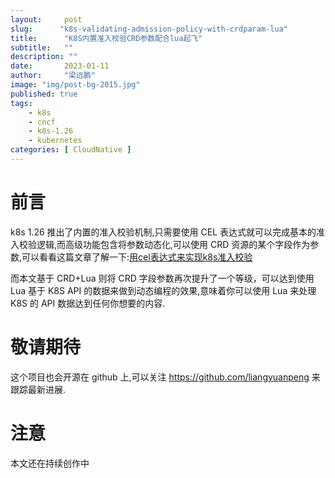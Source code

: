 ```yaml
---
layout:     post 
slug:      "k8s-validating-admission-policy-with-crdparam-lua"
title:      "K8S内置准入校验CRD参数配合lua起飞"
subtitle:   ""
description: ""
date:       2023-01-11
author:     "梁远鹏"
image: "img/post-bg-2015.jpg"
published: true
tags:
    - k8s
    - cncf
    - k8s-1.26
    - kubernetes
categories: [ CloudNative ]
---
```


# 前言  

k8s 1.26 推出了内置的准入校验机制,只需要使用 CEL 表达式就可以完成基本的准入校验逻辑,而高级功能包含将参数动态化,可以使用 CRD 资源的某个字段作为参数,可以看看这篇文章了解一下:[用cel表达式来实现k8s准入校验](https://liangyuanpeng.com/post/cncf-k8s/k8s-admissionregistration-with-cel/)  

而本文基于 CRD+Lua 则将 CRD 字段参数再次提升了一个等级，可以达到使用 Lua 基于 K8S API 的数据来做到动态编程的效果,意味着你可以使用 Lua 来处理 K8S 的 API 数据达到任何你想要的内容.

# 敬请期待

这个项目也会开源在 github 上,可以关注 https://github.com/liangyuanpeng 来跟踪最新进展.

# 注意

本文还在持续创作中

